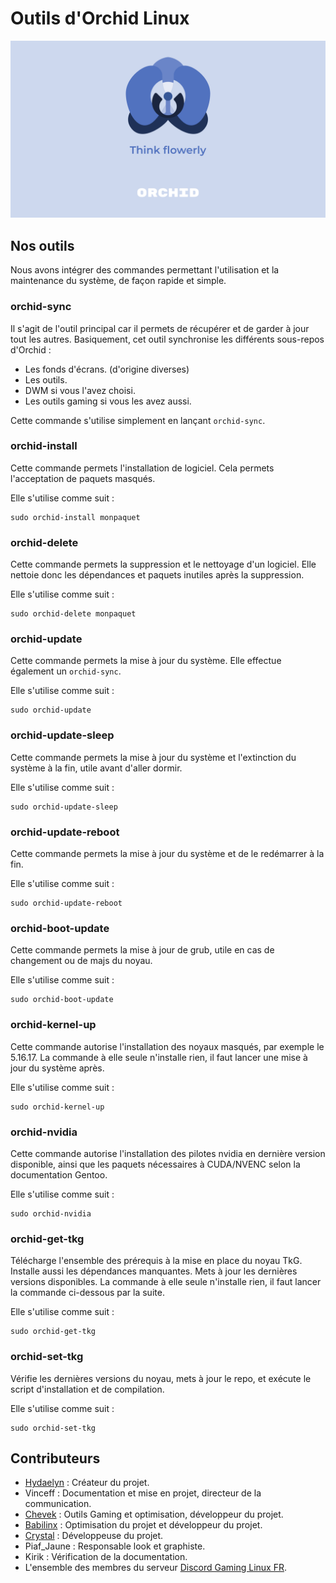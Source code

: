 # Outils d'Orchid Linux


![Orchid Logo](img/Orchid-Think.png)

## Nos outils

Nous avons intégrer des commandes permettant l'utilisation et la maintenance du système, de façon rapide et simple.

### orchid-sync

Il s'agit de l'outil principal car il permets de récupérer et de garder à jour tout les autres.
Basiquement, cet outil synchronise les différents sous-repos d'Orchid :

- Les fonds d'écrans. (d'origine diverses)
- Les outils.
- DWM si vous l'avez choisi.
- Les outils gaming si vous les avez aussi.

Cette commande s'utilise simplement en lançant `orchid-sync`.

### orchid-install

Cette commande permets l'installation de logiciel.
Cela permets l'acceptation de paquets masqués.

Elle s'utilise comme suit :
 ```
sudo orchid-install monpaquet
 ```

### orchid-delete

Cette commande permets la suppression et le nettoyage d'un logiciel.
Elle nettoie donc les dépendances et paquets inutiles après la suppression.

Elle s'utilise comme suit :
 ```
sudo orchid-delete monpaquet
 ```

### orchid-update

Cette commande permets la mise à jour du système. Elle effectue également un `orchid-sync`.

Elle s'utilise comme suit :
 ```
sudo orchid-update
 ```
### orchid-update-sleep

Cette commande permets la mise à jour du système et l'extinction du système à la fin, utile avant d'aller dormir.

Elle s'utilise comme suit :
 ```
sudo orchid-update-sleep
 ```
### orchid-update-reboot

Cette commande permets la mise à jour du système et de le redémarrer à la fin.

Elle s'utilise comme suit :
 ```
sudo orchid-update-reboot
 ```

### orchid-boot-update

Cette commande permets la mise à jour de grub, utile en cas de changement ou de majs du noyau.

Elle s'utilise comme suit :
 ```
sudo orchid-boot-update
 ```


### orchid-kernel-up

Cette commande autorise l'installation des noyaux masqués, par exemple le 5.16.17.
La commande à elle seule n'installe rien, il faut lancer une mise à jour du système après.

Elle s'utilise comme suit :
 ```
sudo orchid-kernel-up
 ```

### orchid-nvidia

Cette commande autorise l'installation des pilotes nvidia en dernière version disponible, ainsi que les paquets nécessaires à CUDA/NVENC selon la documentation Gentoo.

Elle s'utilise comme suit :
 ```
sudo orchid-nvidia
 ```
### orchid-get-tkg

Télécharge l'ensemble des prérequis à la mise en place du noyau TkG. Installe aussi les dépendances manquantes. Mets à jour les dernières versions disponibles.
La commande à elle seule n'installe rien, il faut lancer la commande ci-dessous par la suite.

Elle s'utilise comme suit :
 ```
sudo orchid-get-tkg
 ```

### orchid-set-tkg

Vérifie les dernières versions du noyau, mets à jour le repo, et exécute le script d'installation et de compilation.

Elle s'utilise comme suit :
 ```
sudo orchid-set-tkg
 ```


## Contributeurs
- [Hydaelyn](https://github.com/wamuu-sudo) : Créateur du projet.
- Vinceff : Documentation et mise en projet, directeur de la communication.
- [Chevek](https://github.com/chevek) : Outils Gaming et optimisation, développeur du projet.
- [Babilinx](https://github.com/babilinx) : Optimisation du projet et développeur du projet.
- [Crystal](https://crystal-td.github.io) : Développeuse du projet.
- Piaf_Jaune : Responsable look et graphiste.
- Kirik : Vérification de la documentation.
- L'ensemble des membres du serveur [Discord Gaming Linux FR](https://discord.gg/KAzznM4Fnb).

